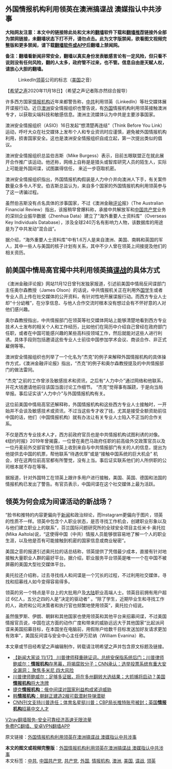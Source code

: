  <h2>外国情报机构利用领英在澳洲搞谍战 澳媒指认中共涉事</h2> <p class="notice"><b>大陆网友注意：本文中的链接除此处和文末的<a href="https://github.com/bannedbook/fanqiang" >翻墙</a>软件下载和<a href="https://github.com/killgcd/justmysocks/blob/master/README.md">翻墙推荐</a>链接外全部为禁网链接，未翻墙状态下打不开，请勿点击。此为文字版禁闻，欲看图文视频完整版和更多禁闻，请下载<a href="https://github.com/bannedbook/fanqiang">翻墙软件或APP</a>后翻墙上禁闻网。</p><p>备注：翻墙看新闻非常安全，翻墙以真实身份发表敏感言论有一定风险，但只看不说则没有任何风险，翻的人太多，政府管不过来，也不管。信息自由是天赋人权，请放心大胆的翻墙。</b></p>  <div class="entry"> <figure><figcaption>LinkedIn<a href="https://www.bannedbook.org/bnews/tag/%E9%A2%86%E8%8B%B1/" class="st_tag internal_tag" rel="tag" title="标签 领英 下的日志">领英</a>公司的标志（<a href="https://www.bannedbook.org/bnews/tag/%e7%be%8e%e5%9b%bd/" class="st_tag internal_tag" rel="tag" title="标签 美国 下的日志">美国</a>之音）</figcaption></figure> <p>【<span class='wp_keywordlink_affiliate'><a href="https://www.soundofhope.org" title="希望之声" target="_blank">希望之声</a></span>2020年11月18日】（希望之声记者陈亦然综合报导）</p> <p>许多西方国家<a href="https://www.bannedbook.org/bnews/tag/%E6%83%85%E6%8A%A5%E6%9C%BA%E6%9E%84/" class="st_tag internal_tag" rel="tag" title="标签 情报机构 下的日志">情报机构</a>近年来都警告称，<a href="https://www.bannedbook.org/bnews/tag/%e4%b8%ad%e5%85%b1/" class="st_tag internal_tag" rel="tag" title="标签 中共 下的日志">中共</a>利用领英（LinkedIn）等社交媒体展开谍报行动。近日<a href="https://www.bannedbook.org/bnews/tag/%e6%be%b3%e6%b4%b2/" class="st_tag internal_tag" rel="tag" title="标签 澳洲 下的日志">澳洲</a>安全情报组织也警告说，有<a href="https://www.bannedbook.org/bnews/tag/%e5%a4%96%e5%9b%bd/" class="st_tag internal_tag" rel="tag" title="标签 外国 下的日志">外国</a>情报机构利用领英接触澳洲专才，以获取尖端科技和敏感信息。澳洲主流媒体认为中共是主要涉事国家。</p> <p>澳洲安全情报组织（ASIO）16日发起“想清楚再连结”（Think Before You Link）运动，呼吁大众在社交媒体上发布个人和专业资讯时应谨慎，避免被外国情报机构利用，损害国家安全。这也是澳洲安全情报组织自成立起，第一次提出类似的倡议。</p> <p>澳洲安全情报组织总监伯吉斯（Mike Burgess）表示，目前五眼联盟正在就此展开合作推广该运动。他还称，网络上自称是是猎头或智库研究人员的陌生人，实际上可能是外国间谍，试图赢得信任， 来近一步窃取机密。</p> <p>澳洲安全情报组织指出，外国情报机构假装是人力中介并向澳洲人下手，有关案件数量众多令人不安。伯吉斯总监认为，来自多个国家的外国情报机构利用领英参与了这一诱骗过程。</p>  <p>虽然伯吉斯没有点名具体的涉事国家，不过《澳洲金融<span class='wp_keywordlink_affiliate'><a href="https://www.bannedbook.org/bnews/comments/" title="新闻评论" target="_blank">评论</a></span>报》（The Australian Financial Review）指出，该报稍早曾爆料称，承接中共解放军和<span class='wp_keywordlink_affiliate'><a href="https://www.bannedbook.org/" title="中国" target="_blank">中国</a></span><a href="https://www.bannedbook.org/bnews/tag/%e5%85%b1%e4%ba%a7%e5%85%9a/" class="st_tag internal_tag" rel="tag" title="标签 共产党 下的日志">共产党</a>业务的深圳企业振华数据（Zhenhua Data）建立了“海外重要人士资料库”（Overseas Key Individuals Database），涉及全球240万名有影响力人物，该数据库的用途是为了中共发动“混合战”。</p> <p>据介绍，“海外重要人士资料库”中有1.6万人是来自澳洲、美国、南韩和英国的军人，其中一些人与美国的核子计划有关系，其中不少人曾在领英上间接提及他们的相关资历。</p> <h2>前美国中情局高官揭中共利用领英搞<a href="https://www.bannedbook.org/bnews/tag/%E8%B0%8D%E6%88%98/" class="st_tag internal_tag" rel="tag" title="标签 谍战 下的日志">谍战</a>的具体方式</h2> <p>《澳洲金融评论报》网站11月12日曾刊发独家报道，引述前美国中情局反间谍部门主任奥尔森教授（James Olson）的话说，中共情报机关正在利用外<span class='wp_keywordlink'><a href="https://www.bannedbook.org/forum24/" title="国学传统文化禁书" target="_blank">国学</a></span>生或者专业人员上传在社交媒体的公开资料，有针对性地开展谍报行动。而西方专业人士却“十分幼稚”，在分享信息、与他人合作交流时根本没有想过会有不怀好意的人对他们感兴趣。</p> <p>奥尔森教授指出，中共情报部门在领英等社交媒体网站上能够清楚地看到西方专业技术人士发布的相关个人和工作经历，比如他们在简历中介绍自己曾经在政府部门任职，或者在中国可能感兴趣的某些高科技领域工作，然后就能对这些人进行利诱。具体手段则包括邀请这些专业人士前往中国参加学术会议、商谈合作、非正式雇佣等等。</p> <p>澳洲安全情报组织也列举了一个化名为“杰克”的例子来解释外国情报机构的具体操作方式，《澳洲金融评论报》指出，“杰克”的例子和奥尔森教授提及的中共情报部门的做法雷同。</p>  <p>“杰克”之前的工作曾涉及敏感技术和资讯，之后有“人力中介”通过网络和他联系，并花大钱邀请他前往该国当面讨论工作细节。 “杰克”觉得事有蹊跷，于是向当局举报。事后证实该“人力中介”与外国情报机构有关。</p> <p>这位前美国中情局高官还解释称，外国情报机构和这些西方专业人士接触时，一开始并不会谈及敏感技术或资讯，不过当这些专才收了钱，尤其是接受全额资助前往中国的话，他们（中国情报机构）就有办法让有关专业人士陷入不正当的合作关系。</p> <p>不仅是西方专业技术人才，西方前政府官员也是中共情报机构试图利诱的对像。《纽约时报》2019年曾揭露，一位曾在奥巴马政府任职的前高级外交政策官员以及一位丹麦前外交部官曾在领英上收到来自与中共情报部门有关的人的信息，提出为他提供去中国的机票，帮他联系“待遇优厚”或是“接触中国系统的巨大机会” 机会，好在这两位前高官都有所警觉，没有上当。事后证实联系他们的人所供职的公司根本就不存在等等。</p> <p>据报道，针对外国特工在领英上跟许多用户进行接触，美国、英国、德国和法国的情报机构已发出了警告。有官员表示，中国间谍在这个社交媒体上最为活跃。</p> <h2>领英为何会成为间谍活动的新战场？</h2> <p>“脸书和推特的内容更偏向于<span class='wp_keywordlink_affiliate'><a href="https://www.bannedbook.org/" title="新闻">新闻</a></span>和政治辩论，而Instagram更偏向于图片，领英的性质不一样。领英中包含个人职业状态，是否寻找工作机会，创建职业形象以及与他们建立职业上的联系”，芬兰国际问题研究所的全球安全项目主任米卡·奥托拉(Mika Aaltola)说，“这使得中国（中共）情报人员能够很容易地了解一个人的职业生涯，以及他是否有可能接触到机密的国家信息或商业秘密”。</p>  <p>美国之音的报道引述奥托拉的话总结称，领英提供了凭借最少成本，直接有针对地接触大量职业人群的最好平台。据介绍，职业服务平台领英是唯一一个在中国不被屏蔽的美国大型社交媒体平台。</p> <p>奥托拉还介绍称，过去寻找线人和间谍是一个冗长的过程，不过利用社交媒体，寻找和招募线人如今变得容易得多。</p> <p>领英的另一个特点是平台上的大批用户及<span class='wp_keywordlink_affiliate'><a href="https://www.bannedbook.org/" title="大陆" target="_blank">大陆</a></span>职业高端人士。领英目前拥有用户超过 6亿人，五分之四的人是“决定的驱动者” 。“除了学生，近期毕业生和寻找工作的人，政府和公司决策者和执行官也频繁地使用领英”，奥托拉介绍说。</p> <p>虽然俄罗斯、伊朗、朝鲜和其他国家也使用领英和其他平台来招募间谍，不过美国情报官员说，中国在这方面的动作广度和带来的威胁远远大于其他国家“比起派间谍来美国招募目标，在本国坐在电脑前，用假账户给数千目标发送加好友请求更加有效率”，美国反间谍与安全中心主任伊万尼纳（William Evanina）称。</p> <p>本文章或节目经希望之声编辑制作，转载请注明希望之声并包含原文标题及链接。</p>  <ul class='op-related-articles' title='相关阅读'> <li><a href='https://www.bannedbook.org/bnews/bannedvideo/20201117/1432521.html' target='_blank'>【新闻大家谈  11/17】 川普律师释重磅证词，总统安保指系统后门；川普律师鲍威尔：<b>情报机构</b>存黑幕，将揭腐败分子；CNN承认：选举投票系统有重大安全漏洞； 聚焦多米尼 四大风险</a></li> <li><a href='https://www.bannedbook.org/bnews/bannedvideo/20201116/1431855.html' target='_blank'>川普律师鲍威尔：足够多证据，将在多州翻转大选结果；大抓捕将启动？美国<b>情报机构</b>将大洗牌</a></li> <li><a href='https://www.bannedbook.org/bnews/headline/20201110/1428997.html' target='_blank'>捷克<b>情报机构</b>：俄中间谍对国家利益构成紧迫威胁</a></li> <li><a href='https://www.bannedbook.org/bnews/cbnews/20201104/1425569.html' target='_blank'>韩<b>情报机构</b>：朝鲜正建造2艘可载潜射导弹潜艇</a></li> <li><a href='https://www.bannedbook.org/bnews/bannedvideo/20201102/1424213.html' target='_blank'>CNN刊文支持川普连任；体育名星挺川普；CBP局长推特账号被封；英国<b>情报机构</b>招募中文人才</a></li> </ul> <p class="texttj"> <a href="https://www.bannedbook.org/forum23/topic22702.html" target="_blank">V2ray翻墙服务-安全可靠经济高速无限流量</a><br/> <a href="https://github.com/bannedbook/fanqiang/wiki/%E7%A6%81%E9%97%BB%E7%BD%91%E5%AE%89%E5%8D%93%E7%BF%BB%E5%A2%99%E6%96%B0%E9%97%BBAPP" target="_blank">免费PC翻墙、安卓VPN翻墙APP</a></p><p>原文链接：<a class="src_link"  href="https://www.soundofhope.org/post/444160" target="_blank">外国情报机构利用领英在澳洲搞谍战 澳媒指认中共涉事</a></p><a name='sharetosocial'></a>       <div><b>本文的图文或视频完整版</b>：<a href='https://www.bannedbook.org/bnews/comments/20201118/1433026.html'>外国情报机构利用领英在澳洲搞谍战 澳媒指认中共涉事</a></div>  </div><!--END ENTRY--> <div class="postfooter"> <div>本文标签：<a href="https://www.bannedbook.org/bnews/tag/%e4%b8%ad%e5%85%b1/" rel="tag">中共</a>, <a href="https://www.bannedbook.org/bnews/tag/%e4%b8%ad%e5%9b%bd%e5%85%b1%e4%ba%a7%e5%85%9a/" rel="tag">中国共产党</a>, <a href="https://www.bannedbook.org/bnews/tag/%e5%85%b1%e4%ba%a7%e5%85%9a/" rel="tag">共产党</a>, <a href="https://www.bannedbook.org/bnews/tag/%e5%a4%96%e5%9b%bd/" rel="tag">外国</a>, <a href="https://www.bannedbook.org/bnews/tag/%E6%83%85%E6%8A%A5%E6%9C%BA%E6%9E%84/" rel="tag">情报机构</a>, <a href="https://www.bannedbook.org/bnews/tag/%e6%be%b3%e6%b4%b2/" rel="tag">澳洲</a>, <a href="https://www.bannedbook.org/bnews/tag/%e7%be%8e%e5%9b%bd/" rel="tag">美国</a>, <a href="https://www.bannedbook.org/bnews/tag/%E8%B0%8D%E6%88%98/" rel="tag">谍战</a>, <a href="https://www.bannedbook.org/bnews/tag/%E9%A2%86%E8%8B%B1/" rel="tag">领英</a></div>  </div><!--END POSTFOOTER--> 